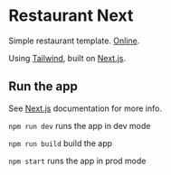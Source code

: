 # Restaurant Next

Simple restaurant template. [Online](https://restaurant-next.vercel.app/).

Using [Tailwind](https://tailwindcss.com/), built on [Next.js](https://nextjs.org/).

## Run the app

See [Next.js](https://nextjs.org/) documentation for more info.

`npm run dev` runs the app in dev mode

`npm run build` build the app

`npm start` runs the app in prod mode
